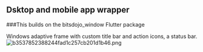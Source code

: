 ## Dsktop and mobile app wrapper

###This builds on the bitsdojo_window Flutter package

Windows adaptive frame with custom title bar and action icons, a status bar.
![b3537852388244fad1c257cb201d1b46.png](:/984aaf62d9714ba4a56842d8d921c19f)